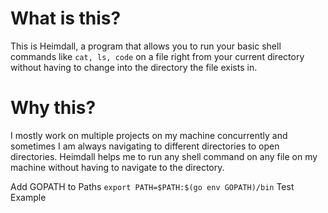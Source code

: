 # What is this?
This is Heimdall, a program that allows you to run your basic shell commands like `cat, ls, code` on a file right from your current directory without having to change into the directory the file exists in.

# Why this?
I mostly work on multiple projects on my machine concurrently and sometimes I am always navigating to different directories to open directories. Heimdall helps me to run any shell command on any file on my machine without having to navigate to the directory.

Add GOPATH to Paths
`export PATH=$PATH:$(go env GOPATH)/bin`
Test Example
